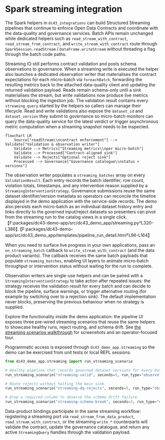 # Spark streaming integration

The Spark helpers in `dc43_integrations` can build Structured Streaming
pipelines that continue to enforce Open Data Contracts and coordinate with the
data-quality and governance services.  Batch APIs remain unchanged while
dedicated helpers such as `read_stream_with_contract`,
`read_stream_from_contract`, and `write_stream_with_contract` route through
`SparkSession.readStream` / `DataFrame.writeStream` without threading a flag
through the batch code paths.

Streaming IO still performs contract validation and posts schema observations to
governance.  When a streaming write is executed the helper also launches a
dedicated observation writer that materialises the contract expectations for
each micro-batch via `foreachBatch`, forwarding the resulting metrics back to
the attached data-quality client and updating the returned validation payload.
Reads remain schema-only until a sink materialises the stream, but write
validations now produce live metrics without blocking the ingestion job.  The
validation result contains every `streaming_query` started by the helpers so
callers can manage their lifecycle.  Read and write validations also expose the
`dataset_id` and `dataset_version` they submit to governance so micro-batch
monitors can query the data-quality service for the latest verdict or trigger
asynchronous metric computation when a streaming snapshot needs to be
inspected.

```mermaid
flowchart LR
    Source["readStream\\ncontract enforcement"] --> Validate["Validation & observation writer"]
    Validate --> Metrics["Streaming metrics\\nper micro-batch"]
    Validate --> Processed["Contract-aligned sink"]
    Validate --> Rejects["Optional reject sink"]
    Processed --> Governance["Governance catalogue\\nstatus + versions"]
```

The observation writer populates a `streaming_batches` array on every
`ValidationResult`. Each entry records the batch identifier, row count,
violation totals, timestamps, and any intervention reason supplied by a
`StreamingInterventionStrategy`. Governance submissions reuse the same dataset
identifier/version metadata so operators can reconcile the timeline displayed in
the demo application with the service-side records. The demo also persists each
micro-batch as an individual dataset history entry and links directly to the
governed input/reject datasets so presenters can pivot from the streaming run to
the catalog views in a single click.【F:packages/dc43-demo-app/src/dc43_demo_app/streaming.py†L320-L386】【F:packages/dc43-demo-app/src/dc43_demo_app/templates/pipeline_run_detail.html†L96-L164】

When you need to surface live progress in your own applications, pass an
`on_streaming_batch` callback to `write_stream_with_contract` (and the data
product variants). The callback receives the same batch payloads that populate
`streaming_batches`, enabling UI layers to animate micro-batch throughput or
intervention status without waiting for the run to complete.

Observation writers are single-use helpers and can be paired with a
`StreamingInterventionStrategy` to take action after repeated issues: the
strategy receives the validation result for every batch and can decide to block
the pipeline, surface warnings, or trigger alternative routing (for example by
switching over to a rejection sink).  The default implementation never blocks,
preserving the previous behaviour when no strategy is supplied.

Explore the functionality inside the demo application: the pipeline UI exposes
three pre-wired streaming scenarios that reuse the same helpers to showcase
healthy runs, reject routing, and schema drift. See
[the streaming scenarios walkthrough](../tutorials/spark-streaming-scenarios.md)
for screenshots and an operator-focused tour.

Programmatic access is exposed through ``dc43_demo_app.streaming`` so the demo
can be exercised from unit tests or local REPL sessions:

```python
from dc43_demo_app.streaming import run_streaming_scenario

# Healthy pipeline that records governed dataset versions for every batch.
run_streaming_scenario("streaming-valid", seconds=5, run_type="observe")

# Route rejects without halting the main sink.
run_streaming_scenario("streaming-dq-rejects", seconds=5, run_type="observe")

# Drop a required column to observe the schema drift failure.
run_streaming_scenario("streaming-schema-break", seconds=3, run_type="enforce")
```

Data-product bindings participate in the same streaming workflow: registering a
streaming port via `read_stream_from_data_product`, `read_stream_with_contract`,
or the streaming `write_*` counterparts will validate the contract, update the
governance catalogue, and return any active `StreamingQuery` handles through the
validation payload.
